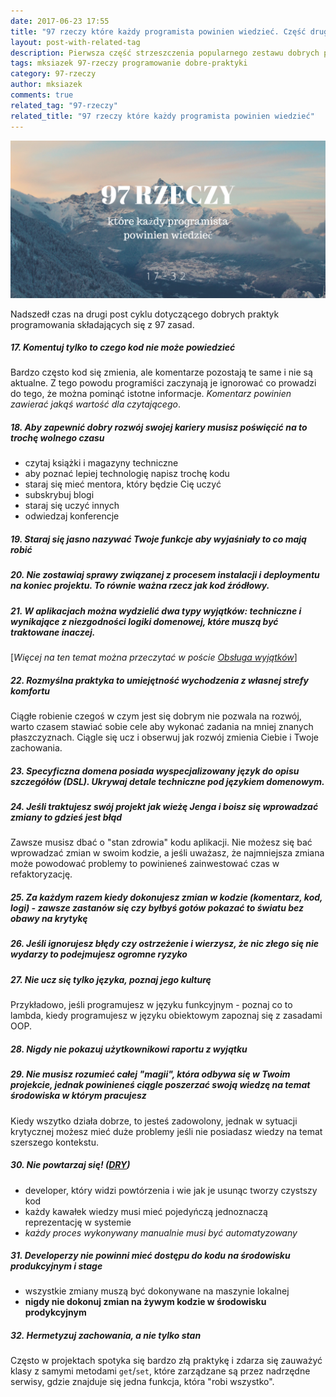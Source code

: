 ```yaml
---
date: 2017-06-23 17:55
title: "97 rzeczy które każdy programista powinien wiedzieć. Część druga (17-32)"
layout: post-with-related-tag
description: Pierwsza część strzeszczenia popularnego zestawu dobrych praktyk stworzonych przez najlepszych programistów
tags: mksiazek 97-rzeczy programowanie dobre-praktyki
category: 97-rzeczy
author: mksiazek
comments: true
related_tag: "97-rzeczy"
related_title: "97 rzeczy które każdy programista powinien wiedzieć"
---
```


![97 rzeczy](/assets/images/2017/06/97rzeczy/2.png)

Nadszedł czas na drugi post cyklu dotyczącego dobrych praktyk programowania składających się z 97 zasad.

<div class="feat"></div>

##### 17. Komentuj tylko to czego kod nie może powiedzieć
Bardzo często kod się zmienia, ale komentarze pozostają te same i nie są aktualne. Z tego powodu programiści
zaczynają je ignorować co prowadzi do tego, że można pominąć istotne informacje. *Komentarz powinien zawierać jakąś
wartość dla czytającego*.

##### 18. Aby zapewnić dobry rozwój swojej kariery musisz poświęcić na to trochę wolnego czasu
- czytaj książki i magazyny techniczne
- aby poznać lepiej technologię napisz trochę kodu
- staraj się mieć mentora, który będzie Cię uczyć
- subskrybuj blogi
- staraj się uczyć innych
- odwiedzaj konferencje

##### 19. Staraj się jasno nazywać Twoje funkcje aby wyjaśniały to co mają robić

##### 20. Nie zostawiaj sprawy związanej z procesem instalacji i deploymentu na koniec projektu. To równie ważna rzecz jak kod źródłowy.

##### 21. W aplikacjach można wydzielić dwa typy wyjątków: techniczne i wynikające z niezgodności logiki domenowej, które muszą być traktowane inaczej.
[*Więcej na ten temat można przeczytać w poście [Obsługa wyjątków](/dsp2017-mateusz/2017/04/30/kruaza-obsluga-wyjatkow.html)*]

##### 22. Rozmyślna praktyka to umiejętność wychodzenia z własnej strefy komfortu
Ciągłe robienie czegoś w czym jest się dobrym nie pozwala na rozwój, warto czasem stawiać sobie cele aby wykonać
zadania na mniej znanych płaszczyznach. Ciągle się ucz i obserwuj jak rozwój zmienia Ciebie i Twoje zachowania.

##### 23. Specyficzna domena posiada wyspecjalizowany język do opisu szczegółów (DSL). Ukrywaj detale techniczne pod językiem domenowym.

##### 24. Jeśli traktujesz swój projekt jak wieżę Jenga i boisz się wprowadzać zmiany to gdzieś jest błąd
Zawsze musisz dbać o "stan zdrowia" kodu aplikacji. Nie możesz się bać wprowadzać zmian w swoim kodzie, a jeśli uważasz,
że najmniejsza zmiana może powodować problemy to powinieneś zainwestować czas w refaktoryzację.

##### 25. Za każdym razem kiedy dokonujesz zmian w kodzie (komentarz, kod, logi) - zawsze zastanów się czy byłbyś gotów pokazać to światu bez obawy na krytykę

##### 26. Jeśli ignorujesz błędy czy ostrzeżenie i wierzysz, że nic złego się nie wydarzy to podejmujesz ogromne ryzyko
 
##### 27. Nie ucz się tylko języka, poznaj jego kulturę
Przykładowo, jeśli programujesz w języku funkcyjnym - poznaj co to lambda, kiedy programujesz w języku obiektowym
zapoznaj się z zasadami OOP.

##### 28. Nigdy nie pokazuj użytkownikowi raportu z wyjątku

##### 29. Nie musisz rozumieć całej "magii", która odbywa się w Twoim projekcie, jednak powinieneś ciągle poszerzać swoją wiedzę na temat środowiska w którym pracujesz
Kiedy wszytko działa dobrze, to jesteś zadowolony, jednak w sytuacji krytycznej możesz mieć duże problemy jeśli nie
posiadasz wiedzy na temat szerszego kontekstu.

##### 30. Nie powtarzaj się! ([DRY](https://pl.wikipedia.org/wiki/DRY))
- developer, który widzi powtórzenia i wie jak je usunąc tworzy czystszy kod
- każdy kawałek wiedzy musi mieć pojedyńczą jednoznaczą reprezentację w systemie
- *każdy proces wykonywany manualnie musi być automatyzowany*

##### 31. Developerzy nie powinni mieć dostępu do kodu na środowisku produkcyjnym i stage
- wszystkie zmiany muszą być dokonywane na maszynie lokalnej
- **nigdy nie dokonuj zmian na żywym kodzie w środowisku prodykcyjnym**

##### 32. Hermetyzuj zachowania, a nie tylko stan
Często w projektach spotyka się bardzo złą praktykę i zdarza się zauważyć klasy z samymi metodami `get`/`set`, które
zarządzane są przez nadrzędne serwisy, gdzie znajduje się jedna funkcja, która "robi wszystko".
